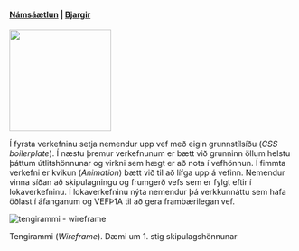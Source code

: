 #### [Námsáætlun](https://github.com/vefhonnun/21H/blob/main/Verkefni/VEFÞ2VH05BU_H21.pdf) | [Bjargir](https://github.com/vefhonnun/21H/wiki)

<img src="https://github.com/vefhonnun/22V-s2/blob/main/S%C3%BDnid%C3%A6mi/img/22v-vhb.png" width="180" height="180" />

Í fyrsta verkefninu setja nemendur upp vef með eigin grunnstílsíðu (_CSS boilerplate_). Í næstu þremur verkefnunum er bætt við grunninn öllum helstu þáttum útlitshönnunar og virkni sem hægt er að nota í vefhönnun. Í fimmta verkefni er kvikun (_Animation_) bætt við til að lífga upp á vefinn. Nemendur vinna síðan að skipulagningu og frumgerð vefs sem er fylgt eftir í lokaverkefninu. Í lokaverkefninu nýta nemendur þá verkkunnáttu sem  hafa öðlast í áfanganum og VEFÞ1A til að gera frambærilegan vef.

![tengirammi - wireframe](https://github.com/vefhonnun/21H/blob/main/S%C3%BDnid%C3%A6mi/img/Wireframe.svg)

Tengirammi (_Wireframe_). Dæmi um 1. stig skipulagshönnunar

